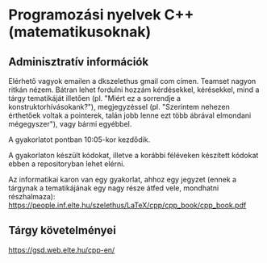 # Programozási nyelvek C++ (matematikusoknak)

## Adminisztratív információk

Elérhető vagyok emailen a dkszelethus <kukac> gmail <pont> com címen. Teamset nagyon ritkán nézem. Bátran lehet fordulni hozzám kérdésekkel, kérésekkel, mind a tárgy tematikáját illetően (pl. "Miért ez a sorrendje a konstruktorhívásokank?"), megjegyzéssel (pl. "Szerintem nehezen érthetőek voltak a pointerek, talán jobb lenne ezt több ábrával elmondani mégegyszer"), vagy bármi egyébbel.

A gyakorlatot pontban 10:05-kor kezdődik.

A gyakorlaton készült kódokat, illetve a korábbi féléveken készített kódokat ebben a repositoryban lehet elérni.

Az informatikai karon van egy gyakorlat, ahhoz egy jegyzet (ennek a tárgynak a tematikájának egy nagy része átfed vele, mondhatni részhalmaza):
https://people.inf.elte.hu/szelethus/LaTeX/cpp/cpp_book/cpp_book.pdf

## Tárgy követelményei

https://gsd.web.elte.hu/cpp-en/
